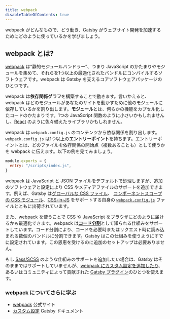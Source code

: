 ```yaml
---
title: webpack
disableTableOfContents: true
---
```


webpack がどんなもので、どう動き、Gatsby がウェブサイト開発を加速するためにどのように使っているかを学びましょう。


## webpack とは?

[webpack](/docs/glossary#webpack) は<q>静的モジュールバンドラー</q>、つまり JavaScript のかたまりやモジュールを集めて、それらを1つ以上の最適化されたバンドルにコンパイルするソフトウェアです。webpack は Gatsby を支えるコアソフトウェアパッケージのひとつです。

webpack は<strong>依存関係グラフ</strong>を構築することで動きます。言いかえると、webpack はどのモジュールがあなたのサイトを動かすために他のモジュールに依存しているかを割り出します。<strong>モジュール</strong>とは、何らかの機能をカプセル化したコードのかたまりです。1つの JavaScript 関数のように小さいかもしれませんし、[React](/docs/glossary#react) のように色々備えたライブラリかもしれません。

webpack は `webpack.config.js` のコンテンツから依存関係を割り出します。`webpack.config.js` は1つ以上の<strong>エントリーポイント</strong>を持ちます。エントリーポイントとは、どのファイルを依存関係の開始点（複数あることも）として使うかを webpack に伝えます。以下の例を見てみましょう。

```javascript
module.exports = {
  entry: "/scripts/index.js",
}
```

webpack は JavaScript と JSON ファイルをデフォルトで処理しますが、追加のソフトウェアと設定により CSS やメディアファイルのサポートを追加できます。例えば、Gatsby は[グローバルな CSS ファイル](/docs/global-css/)、 [コンポーネントスコープの CSS モジュール](/docs/css-modules/)、[CSS-in-JS](/docs/css-in-js/) をサポートする自身の [`webpack.config.js`](https://github.com/gatsbyjs/gatsby/blob/master/packages/gatsby/src/utils/webpack.config.js) ファイルとともに出荷されています。

また、webpack を使うことで CSS や JavaScript をブラウザにどのように届けるかも最適化できます。webpack は<strong>[コード分割](https://webpack.js.org/guides/code-splitting/)</strong>として知られる仕組みをサポートしています。コード分割により、コードを必要時またはリクエスト時に読み込まれる数個のバンドルに分割できます。Gatsby はこの仕組みを使うようにすでに設定されています。この恩恵を受けるのに追加のセットアップは必要ありません。

もし [Sass/SCSS](/docs/sass/) のような仕組みのサポートを追加したい場合は、Gatsby はそのままではサポートしていませんが、[webpack にカスタム設定を追加したり](/docs/add-custom-webpack-config/)、あるいはコミュニティによって貢献された [Gatsby プラグイン](/docs/plugins/)のひとつを使えます。
 
### webpack についてさらに学ぶ

- [webpack](https://webpack.js.org/) 公式サイト
- [カスタム設定](/docs/customization/) Gatsby ドキュメント
